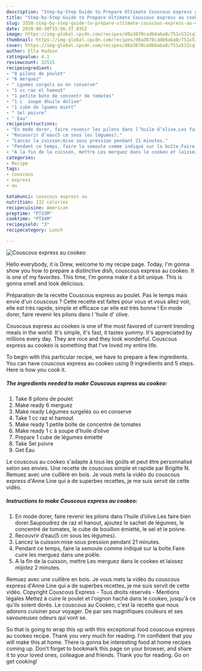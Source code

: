 ```yaml
---
description: "Step-by-Step Guide to Prepare Ultimate Couscous express au cookeo"
title: "Step-by-Step Guide to Prepare Ultimate Couscous express au cookeo"
slug: 3558-step-by-step-guide-to-prepare-ultimate-couscous-express-au-cookeo
date: 2020-08-30T15:56:37.035Z
image: https://img-global.cpcdn.com/recipes/d8a3670cadb6aba0/751x532cq70/couscous-express-au-cookeo-photo-principale-de-la-recette.jpg
thumbnail: https://img-global.cpcdn.com/recipes/d8a3670cadb6aba0/751x532cq70/couscous-express-au-cookeo-photo-principale-de-la-recette.jpg
cover: https://img-global.cpcdn.com/recipes/d8a3670cadb6aba0/751x532cq70/couscous-express-au-cookeo-photo-principale-de-la-recette.jpg
author: Ella Hudson
ratingvalue: 4.1
reviewcount: 32515
recipeingredient:
- "8 pilons de poulet"
- "6 merguez"
- " Lgumes surgels ou en conserve"
- "1 cc raz el hamout"
- "1 petite bote de concentr de tomates"
- "1 c  soupe dhuile dolive"
- "1 cube de lgumes miett"
- " Sel poivre"
- " Eau"
recipeinstructions:
- "En mode dorer, faire revenir les pilons dans l’huile d’olive.Les faire bien dorer.Saupoudrez de raz el hanout, ajoutez le sachet de légumes, le concentré de tomates, le cube de bouillon émietté, le sel et le poivre."
- "Recouvrir d’eau(5 cm sous les légumes)."
- "Lancez la cuisson:mise sous pression pendant 21 minutes."
- "Pendant ce temps, faire la semoule comme indiqué sur la boîte.Faire cuire les merguez dans une poêle."
- "A la fin de la cuisson, mettre Les merguez dans le cookeo et laissez mijotez 2 minutes."
categories:
- Recipe
tags:
- couscous
- express
- au

katakunci: couscous express au 
nutrition: 132 calories
recipecuisine: American
preptime: "PT33M"
cooktime: "PT34M"
recipeyield: "3"
recipecategory: Lunch

---
```



![Couscous express au cookeo](https://img-global.cpcdn.com/recipes/d8a3670cadb6aba0/751x532cq70/couscous-express-au-cookeo-photo-principale-de-la-recette.jpg)

Hello everybody, it is Drew, welcome to my recipe page. Today, I'm gonna show you how to prepare a distinctive dish, couscous express au cookeo. It is one of my favorites. This time, I'm gonna make it a bit unique. This is gonna smell and look delicious.

Préparation de la recette Couscous express au poulet. Pas le temps mais envie d&#39;un couscous ? Cette recette est faites pour vous et vous allez voir, elle est très rapide, simple et efficace car elle est très bonne ! En mode dorer, faire revenir les pilons dans l &#39;huile d&#39; olive.

Couscous express au cookeo is one of the most favored of current trending meals in the world. It's simple, it's fast, it tastes yummy. It's appreciated by millions every day. They are nice and they look wonderful. Couscous express au cookeo is something that I've loved my entire life.


To begin with this particular recipe, we have to prepare a few ingredients. You can have couscous express au cookeo using 9 ingredients and 5 steps. Here is how you cook it.

<!--inarticleads1-->

##### The ingredients needed to make Couscous express au cookeo:

1. Take 8 pilons de poulet
1. Make ready 6 merguez
1. Make ready  Légumes surgelés ou en conserve
1. Take 1 cc raz el hamout
1. Make ready 1 petite boîte de concentré de tomates
1. Make ready 1 c à soupe d’huile d’olive
1. Prepare 1 cube de légumes émietté
1. Take  Sel poivre
1. Get  Eau


Le couscous au cookeo s&#39;adapte à tous les goûts et peut être personnalisé selon ses envies. Une recette de couscous simple et rapide par Brigitte N. Remuez avec une cuillère en bois. Je vous mets la vidéo du couscous express d&#39;Anne Line qui a de superbes recettes, je me suis servit de cette vidéo. 

<!--inarticleads2-->

##### Instructions to make Couscous express au cookeo:

1. En mode dorer, faire revenir les pilons dans l’huile d’olive.Les faire bien dorer.Saupoudrez de raz el hanout, ajoutez le sachet de légumes, le concentré de tomates, le cube de bouillon émietté, le sel et le poivre.
1. Recouvrir d’eau(5 cm sous les légumes).
1. Lancez la cuisson:mise sous pression pendant 21 minutes.
1. Pendant ce temps, faire la semoule comme indiqué sur la boîte.Faire cuire les merguez dans une poêle.
1. A la fin de la cuisson, mettre Les merguez dans le cookeo et laissez mijotez 2 minutes.


Remuez avec une cuillère en bois. Je vous mets la vidéo du couscous express d&#39;Anne Line qui a de superbes recettes, je me suis servit de cette vidéo. Copyright Couscous Express - Tous droits réservés - Mentions légales  Mettez à cuire le poulet et l&#39;oignon haché dans le cookeo, jusqu&#39;à ce qu&#39;ils soient dorés. Le couscous au Cookeo, c&#39;est la recette que nous adorons cuisiner pour voyager. De par ses magnifiques couleurs et ses savoureuses odeurs qui vont se. 

So that is going to wrap this up with this exceptional food couscous express au cookeo recipe. Thank you very much for reading. I'm confident that you will make this at home. There is gonna be interesting food at home recipes coming up. Don't forget to bookmark this page on your browser, and share it to your loved ones, colleague and friends. Thank you for reading. Go on get cooking!
